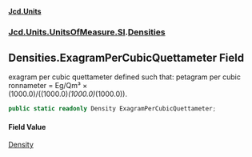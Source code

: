 #### [Jcd.Units](index.md 'index')
### [Jcd.Units.UnitsOfMeasure.SI](Jcd.Units.UnitsOfMeasure.SI.md 'Jcd.Units.UnitsOfMeasure.SI').[Densities](Densities.md 'Jcd.Units.UnitsOfMeasure.SI.Densities')

## Densities.ExagramPerCubicQuettameter Field

exagram per cubic quettameter defined such that: petagram per cubic ronnameter = Eg/Qm³ ×  
(1000.0)/((1000.0)*(1000.0)*(1000.0)).

```csharp
public static readonly Density ExagramPerCubicQuettameter;
```

#### Field Value
[Density](Density.md 'Jcd.Units.UnitTypes.Density')
